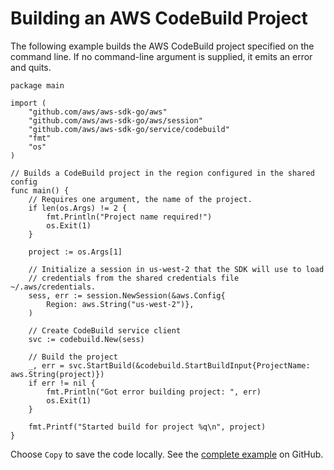 # Building an AWS CodeBuild Project<a name="cb-example-build-project"></a>

The following example builds the AWS CodeBuild project specified on the command line\. If no command\-line argument is supplied, it emits an error and quits\.

```
package main

import (
    "github.com/aws/aws-sdk-go/aws"
    "github.com/aws/aws-sdk-go/aws/session"
    "github.com/aws/aws-sdk-go/service/codebuild"
    "fmt"
    "os"
)

// Builds a CodeBuild project in the region configured in the shared config
func main() {
    // Requires one argument, the name of the project.
    if len(os.Args) != 2 {
        fmt.Println("Project name required!")
        os.Exit(1)
    }

    project := os.Args[1]

    // Initialize a session in us-west-2 that the SDK will use to load
    // credentials from the shared credentials file ~/.aws/credentials.
    sess, err := session.NewSession(&aws.Config{
        Region: aws.String("us-west-2")},
    )

    // Create CodeBuild service client
    svc := codebuild.New(sess)

    // Build the project
    _, err = svc.StartBuild(&codebuild.StartBuildInput{ProjectName: aws.String(project)})
    if err != nil {
        fmt.Println("Got error building project: ", err)
        os.Exit(1)
    }

    fmt.Printf("Started build for project %q\n", project)
}
```

Choose `Copy` to save the code locally\. See the [complete example](https://github.com/awsdocs/aws-doc-sdk-examples/blob/main/go/example_code/codebuild/cb_build_project.go) on GitHub\.